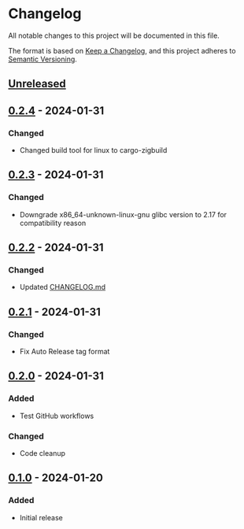 # Changelog

All notable changes to this project will be documented in this file.

The format is based on [Keep a Changelog](https://keepachangelog.com/en/1.0.0/),
and this project adheres to [Semantic Versioning](https://semver.org/spec/v2.0.0.html).

## [Unreleased]

## [0.2.4] - 2024-01-31

### Changed

- Changed build tool for linux to cargo-zigbuild

## [0.2.3] - 2024-01-31

### Changed

- Downgrade x86_64-unknown-linux-gnu glibc version to 2.17 for compatibility reason

## [0.2.2] - 2024-01-31

### Changed

- Updated [CHANGELOG.md](CHANGELOG.md)

## [0.2.1] - 2024-01-31

### Changed

- Fix Auto Release tag format

## [0.2.0] - 2024-01-31

### Added

- Test GitHub workflows

### Changed

- Code cleanup

## [0.1.0] - 2024-01-20

### Added

- Initial release

[unreleased]: https://github.com/shadowbane/portchecker/compare/v0.1.0...HEAD

[0.2.4]: https://github.com/shadowbane/portchecker/releases/compare/v0.2.3...v0.2.4
[0.2.3]: https://github.com/shadowbane/portchecker/releases/compare/v0.2.2...v0.2.3
[0.2.2]: https://github.com/shadowbane/portchecker/releases/compare/v0.2.1...v0.2.2
[0.2.1]: https://github.com/shadowbane/portchecker/releases/compare/v0.2.0...v0.2.1
[0.2.0]: https://github.com/shadowbane/portchecker/releases/compare/v0.1.0...v0.2.0
[0.1.0]: https://github.com/shadowbane/portchecker/releases/tag/v0.1.0
